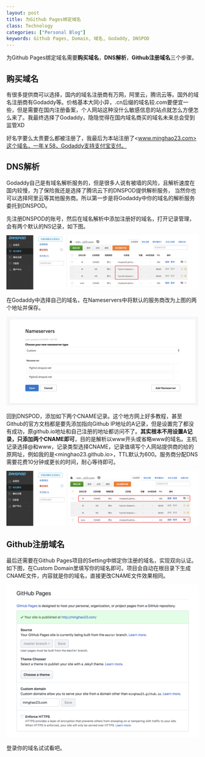 ```yaml
---
layout: post
title: 为Github Pages绑定域名
class: Technology
categories: ["Personal Blog"]
keywords: Github Pages, Domain, 域名, Godaddy, DNSPOD
---
```


为Github Pages绑定域名需要**购买域名**，**DNS解析**，**Github注册域名**三个步骤。

## **购买域名**
有很多提供商可以选择，国内的域名注册商有万网，阿里云，腾讯云等。国外的域名注册商有Godaddy等。价格基本大同小异，.cn后缀的域名较.com要便宜一些，但是需要在国内注册备案，个人网站这种没什么敏感信息的站点就怎么方便怎么来了。我最终选择了Godaddy，隐隐觉得在国内域名商买的域名未来总会受到监管XD

好名字要么太贵要么都被注册了，我最后为本站注册了<www.minghao23.com>这个域名，一年￥58，Godaddy支持支付宝支付。

## **DNS解析**
Godaddy自己是有域名解析服务的，但是很多人说有被墙的风险，且解析速度在国内较慢，为了保险我还是选择了腾讯云下的DNSPOD提供解析服务， 当然你也可以选择阿里云等其他服务商。所以第一步是将Godaddy中你的域名的解析服务委托到DNSPOD。

先注册DNSPOD的账号，然后在域名解析中添加注册好的域名，打开记录管理，会有两个默认的NS记录，如下图。

![](/images/blog/WX20190204-142959@2x.png)

在Godaddy中选择自己的域名，在Nameservers中将默认的服务商改为上图的两个地址并保存。

![](/images/blog/WX20190204-143147@2x.png)

回到DNSPOD，添加如下两个CNAME记录。这个地方网上好多教程，甚至Github的官方文档都是要先添加指向Github IP地址的A记录，但是设置完了都没有成功，原github.io地址和自己注册的地址都访问不了。**其实根本不用设置A记录，只添加两个CNAME即可**，目的是解析以www开头或省略www的域名。主机记录选择@和www，记录类型选择CNAME，记录值填写个人网站提供商的给的原网址，例如我的是<minghao23.github.io>，TTL默认为600。服务商分配DNS需要花费10分钟或更长的时间，耐心等待即可。

![](/images/blog/WX20190204-143243@2x.png)

## **Github注册域名**
最后还需要在Github Pages项目的Setting中绑定你注册的域名，实现双向认证。如下图，在Custom Domain里填写你的域名即可。项目会自动在根目录下生成CNAME文件，内容就是你的域名，直接更改CNAME文件效果相同。

![](/images/blog/WX20190204-145006@2x.png)

登录你的域名试试看吧。
